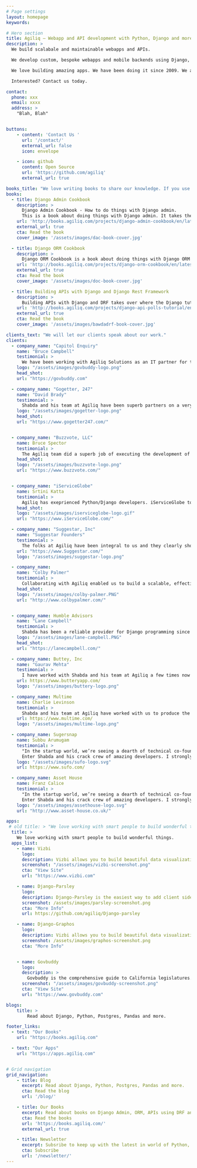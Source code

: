 ```yaml
---
# Page settings
layout: homepage
keywords:

# Hero section
title: Agiliq – Webapp and API development with Python, Django and more
description: >
  We build scalabale and maintainable webapps and APIs.

  We develop custom, bespoke webapps and mobile backends using Django, Python, Postgres, Angular and other modern tools.

  We love building amazing apps. We have been doing it since 2009. We are doing it right now, and we can do it for you.

  Interested? Contact us today.

contact:
  phone: xxx
  email: xxxx
  address: >
    "Blah, Blah"


buttons:
    - content: 'Contact Us '
      url: '/contact/'
      external_url: false
      icon: envelope

    - icon: github
      content: Open Source
      url: 'https://github.com/agiliq'
      external_url: true

books_title: "We love writing books to share our knowledge. If you use Django, these are a must read."
books:
  - title: Django Admin Cookbook
    description: >
      Django Admin Cookbook - How to do things with Django admin.
      This is a book about doing things with Django admin. It takes the form of about forty questions and common tasks with Django admin we answer.
    url: 'http://books.agiliq.com/projects/django-admin-cookbook/en/latest/'
    external_url: true
    cta: Read the book
    cover_image: '/assets/images/dac-book-cover.jpg'

  - title: Django ORM Cookbook
    description: >
      Django ORM Cookbook is a book about doing things with Django ORM and Django models. Django is a “MTV” (Model-Template-View) framework – This book provides a deep dive into the M part.
    url: 'http://books.agiliq.com/projects/django-orm-cookbook/en/latest/'
    external_url: true
    cta: Read the book
    cover_image: '/assets/images/doc-book-cover.jpg'

  - title: Building APIs with Django and Django Rest Framework
    description: >
      Building APIs with Django and DRF takes over where the Django tutorials stop. In the Django tutorials, you built a regular Django polls app. We will rebuild an API for a similar app.
    url: 'http://books.agiliq.com/projects/django-api-polls-tutorial/en/latest/'
    external_url: true
    cta: Read the book
    cover_image: '/assets/images/bawdadrf-book-cover.jpg'

clients_text: "We will let our clients speak about our work."
clients:
  - company_name: "Capitol Enquiry"
    name: "Bruce Campbell"
    testimonial: >
      We have been working with Agiliq Solutions as an IT partner for the past year, and we are delighted with their performance. They are both extremely capable and extremely professional. When our goals and directions are unclear or when they see a better solution, they are quick to let us know. Then, once we have agreed on specifics and timing, they get it done within budget and on schedule. We look forward to continuing to work with them in the years to come.
    logo: "/assets/images/govbuddy-logo.png"
    head_shot:
    url: "https://govbuddy.com"

  - company_name: "Gogetter, 247"
    name: "David Brady"
    testimonial: >
      Shabda and his team at Agiliq have been superb partners on a very complicated django project featuring celery, redis, django templates, REST APIs, Stripe integration, push notifications, and more. Shabda is easy to work with and he has made excellent recommendations on how to solve different problems from both a process and technology perspectives. I have been extremely impressed with the technical proficiency, teamwork, and communication from Shabda and his team. I look forward to a long relationship with Shabda and Agiliq.
    logo: "/assets/images/gogetter-logo.png"
    head_shot:
    url: "https://www.gogetter247.com/"


  - company_name: "Buzzvote, LLC"
    name: Bruce Spector
    testimonial: >
      The Agiliq team did a superb job of executing the development of the BuzzVote website on schedule and budget.
    head_shot:
    logo: "/assets/images/buzzvote-logo.png"
    url: "https://www.buzzvote.com/"


  - company_name: "iServiceGlobe"
    name: Srtini Katta
    testimonial: >
      Agiliq has exeprienced Python/Django developers. iServiceGlobe took the help of couple of Python/Django resources for an year. You can rely on Agiliq if you are looking for a reliable outsourcing partner to accomplish your projects within the budget
    head_shot:
    logo: "/assets/images/iserviceglobe-logo.gif"
    url: "https://www.iServiceGlobe.com/"

  - company_name: "Suggestar, Inc"
    name: "Suggestar Founders"
    testimonial: >
      The folks at Agiliq have been integral to us and they clearly show the same passion and drive for our product as we do. We are very proud to be working alongside a team of true experts who understand all aspects of our projects and execute with quality results.
    url: "https://www.Suggestar.com/"
    logo: "/assets/images/suggestar-logo.png"

  - company_name:
    name: "Colby Palmer"
    testimonial: >
      Collaborating with Agiliq enabled us to build a scalable, effective app and thanks to their good advice we managed to avoid some pitfalls that could have cost valuable hours later in the development process.
    head_shot:
    logo: "/assets/images/colby-palmer.PNG"
    url: "http://www.colbypalmer.com/"


  - company_name: Humble Advisors
    name: "Lane Campbell"
    testimonial: >
      Shabda has been a reliable provider for Django programming since our first project with this language. I would recommend Agiliq for any size project; Shabda has assembled a team unlike any other in the industry.
    logo: "/assets/images/lane-campbell.PNG"
    head_shot:
    url: "https://lanecampbell.com/"

  - company_name: Buttey, Inc
    name: "Gaurav Mehta"
    testimonial: >
      I have worked with Shabda and his team at Agiliq a few times now and couldn't have been more satisfied with the work. We used them for Python/Django requirements - they were thoroughly professional, hard working, responsive and very easy to communicate. I have already recommended Agiliq to others and will continue to work them in the future.
    url: https://www.butteryapp.com/
    logo: "/assets/images/buttery-logo.png"

  - company_name: Multime
    name: Charlie Levinson
    testimonial: >
      Shabda and his team at Agiliq have worked with us to produce the Multi Me version 2 platform. Development spanned over 10 months. Working with Aqiliq has been a real pleasure; communication and response time has been excellent, problem solving has been really good. Agiliq felt like part of our team and we intend to work with them in the future for new phases of development. Quality software development and speedy delivery does not have to cost the earth - I cannot recommend these guys enough!!!
    url: https://www.multime.com/
    logo: "/assets/images/multime-logo.png"

  - company_name: Sugersnap
    name: Subbu Arumugam
    testimonial: >
      "In the startup world, we’re seeing a dearth of technical co-founders in an environment where proving traction is required to raise capital and recruit talent. For non-technical founders, this presents an interesting conundrum. We need technical help to build our web and mobile technology products - but we can't find technical people.
      Enter Shabda and his crack crew of amazing developers. I strongly recommend that you hire him and his team to be your technical arm if you're a non-technical founder. He has helped us build our most successful app."
    logo: "/assets/images/sufo-logo.svg"
    url: https://www.sufo.com/

  - company_name: Asset House
    name: Franz Calice
    testimonial: >
      "In the startup world, we’re seeing a dearth of technical co-founders in an environment where proving traction is required to raise capital and recruit talent. For non-technical founders, this presents an interesting conundrum. We need technical help to build our web and mobile technology products - but we can't find technical people.
      Enter Shabda and his crack crew of amazing developers. I strongly recommend that you hire him and his team to be your technical arm if you're a non-technical founder. He has helped us build our most successful app."
    logo: "/assets/images/assethouse-logo.svg"
    url: "http://www.asset-house.co.uk/"

apps:
 # old title: > "We love working with smart people to build wonderful things. Some of these have been built for clients, and some are open sourced."
  title: >
    We love working with smart people to build wonderful things.
  apps_list:
    - name: Vizbi
      logo:
      description: Vizbi allows you to build beautiful data visualizations. Use a visual editor or code in Python or R.
      screenshot: "/assets/images/vizbi-screenshot.png"
      cta: "View Site"
      url: "https://www.vizbi.com"

    - name: Django-Parsley
      logo:
      description: Django-Parsley is the easiest way to add client side form validations to Django
      screenshot: /assets/images/parsley-screenshot.png
      cta: "More Info"
      url: https://github.com/agiliq/Django-parsley

    - name: Django-Graphos
      logo:
      description: Vizbi allows you to build beautiful data visualizations. Use a visual editor or code in Python or R.
      screenshot: /assets/images/graphos-screenshot.png
      cta: "More Info"


    - name: Govbuddy
      logo:
      description: >
        Govbuddy is the comprehensive guide to California legislatures. You can find detailed, up-to-date information on both California's state legislature and its state Congressional Delegation - all in one place.
      screenshot: "/assets/images/govbuddy-screenshot.png"
      cta: "View Site"
      url: "https://www.govbuddy.com"

blogs:
    title: >
        Read about Django, Python, Postgres, Pandas and more.

footer_links:
  - text: "Our Books"
    url: "https://books.agiliq.com"

  - text: "Our Apps"
    url: "https://apps.agiliq.com"


# Grid navigation
grid_navigation:
    - title: Blog
      excerpt: Read about Django, Python, Postgres, Pandas and more.
      cta: Read the blog
      url: '/blog/'

    - title: Our Books
      excerpt: Read about books on Django Admin, ORM, APIs using DRF and more.
      cta: Read the books
      url: 'https://books.agiliq.com/'
      external_url: true

    - title: Newsletter
      excerpt: Subsribe to keep up with the latest in world of Python, Django and data analytics. Get three python books right away.
      cta: Subscribe
      url: '/newsletter/'
---
```



